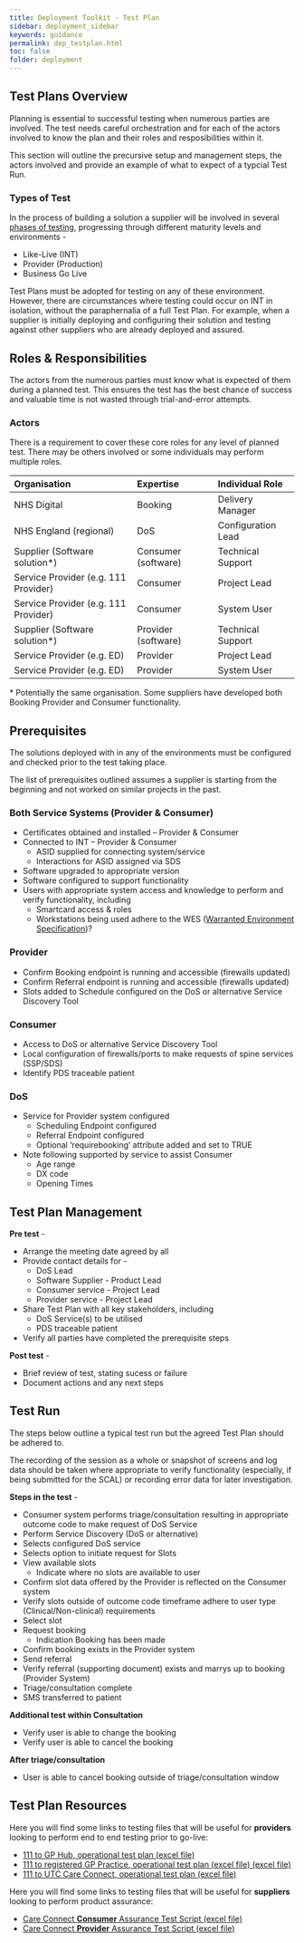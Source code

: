 ```yaml
---
title: Deployment Toolkit - Test Plan
sidebar: deployment_sidebar
keywords: guidance
permalink: dep_testplan.html
toc: false
folder: deployment
---
```


## Test Plans Overview

Planning is essential to successful testing when numerous parties are involved. The test needs careful orchestration and for each of the actors involved to know the plan and their roles and resposibilities within it. 

This section will outline the precursive setup and management steps, the actors involved and provide an example of what to expect of a typcial Test Run. 

### Types of Test

In the process of building a solution a supplier will be involved in several <a href="dep_testtesting.html" target="_blank">phases of testing</a>, progressing through different maturity levels and environments - 

* Like-Live (INT)
* Provider (Production)
* Business Go Live 

Test Plans must be adopted for testing on any of these environment. However, there are circumstances where testing could occur on INT in isolation, without the paraphernalia of a full Test Plan. For example, when a supplier is initially deploying and configuring their solution and testing against other suppliers who are already deployed and assured. 

## Roles & Responsibilities 

The actors from the numerous parties must know what is expected of them during a planned test. This ensures the test has the best chance of success and valuable time is not wasted through trial-and-error attempts.

### Actors 
There is a requirement to cover these core roles for any level of planned test. There may be others involved or some individuals may perform multiple roles.  

|Organisation|Expertise|Individual Role|
|:---|:---|:---|
|NHS Digital|Booking|Delivery Manager|
|NHS England (regional)|DoS|Configuration Lead|
|Supplier (Software solution*)|Consumer (software)|Technical Support|
|Service Provider (e.g. 111 Provider)|Consumer|Project Lead|
|Service Provider (e.g. 111 Provider)|Consumer|System User|
|Supplier (Software solution*)|Provider (software)|Technical Support|
|Service Provider (e.g. ED)|Provider|Project Lead|
|Service Provider (e.g. ED)|Provider|System User|

\* Potentially the same organisation. Some suppliers have developed both Booking Provider and Consumer functionality.

## Prerequisites 

The solutions deployed with in any of the environments must be configured and checked prior to the test taking place. 

The list of prerequisites outlined assumes a supplier is starting from the beginning and not worked on similar projects in the past.

### Both Service Systems (Provider & Consumer)
* Certificates obtained and installed – Provider & Consumer
* Connected to INT – Provider & Consumer
    * ASID supplied for connecting system/service 
    *	Interactions for ASID assigned via SDS
* Software upgraded to appropriate version 
* Software configured to support functionality 
* Users with appropriate system access and knowledge to perform and verify functionality, including 
    * Smartcard access & roles
    * Workstations being used adhere to the WES ([Warranted Environment Specification](https://digital.nhs.uk/services/spine/spine-technical-information-warranted-environment-specification-wes))?  
    
### Provider 
*	Confirm Booking endpoint is running and accessible (firewalls updated)
*	Confirm Referral endpoint is running and accessible (firewalls updated)
*	Slots added to Schedule configured on the DoS or alternative Service Discovery Tool

### Consumer
*	Access to DoS or alternative Service Discovery Tool 
*	Local configuration of firewalls/ports to make requests of spine services (SSP/SDS)
*  Identify PDS traceable patient

### DoS
*	Service for Provider system configured 
    *	Scheduling Endpoint configured 
    *	Referral Endpoint configured 
    *	Optional ‘requirebooking’ attribute added and set to TRUE
*	Note following supported by service to assist Consumer
    * Age range
    * DX code
    * Opening Times

## Test Plan Management 

**Pre test** - 
* Arrange the meeting date agreed by all
* Provide contact details for - 
    * DoS Lead
    * Software Supplier - Product Lead
    * Consumer service - Project Lead
    * Provider service - Project Lead
* Share Test Plan with all key stakeholders, including
    * DoS Service(s) to be utilised
    * PDS traceable patient
* Verify all parties have completed the prerequisite steps

**Post test** - 
* Brief review of test, stating sucess or failure 
* Document actions and any next steps

## Test Run 
The steps below outline a typical test run but the agreed Test Plan should be adhered to. 

The recording of the session as a whole or snapshot of screens and log data should be taken where appropriate to verify functionality (especially, if being submitted for the SCAL) or recording error data for later investigation. 

**Steps in the test** -  
*	Consumer system performs triage/consultation resulting in appropriate outcome code to make request of DoS Service
*  Perform Service Discovery (DoS or alternative)
*	Selects configured DoS service
*	Selects option to initiate request for Slots 
*	View available slots 
    *	Indicate where no slots are available to user
*  Confirm slot data offered by the Provider is reflected on the Consumer system
*	Verify slots outside of outcome code timeframe adhere to user type (Clinical/Non-clinical) requirements
*	Select slot 
*	Request booking 
    * Indication Booking has been made
*  Confirm booking exists in the Provider system
*  Send referral 
*	Verify referral (supporting document) exists and marrys up to booking (Provider System) 
*	Triage/consultation complete 
*  SMS transferred to patient

**Additional test within Consultation**
*  Verify user is able to change the booking 
*	Verify user is able to cancel the booking

**After triage/consultation**
*	User is able to cancel booking outside of triage/consultation window

## Test Plan Resources 

Here you will find some links to testing files that will be useful for **providers** looking to perform end to end testing prior to go-live:

* <a href="_pages/deployment/toolkit/files/111_to_GP_Hub-Operational_Test_Plan_v2.xlsx" download>111 to GP Hub, operational test plan (excel file)</a>
* <a href="_pages/deployment/toolkit/files/111_to_Registered_GP-Operational_Test_Plan_v3.xlsx" download>111 to registered GP Practice, operational test plan (excel file) (excel file)</a>
* <a href="_pages/deployment/toolkit/files/111_to_UTC_Care_Connect-Operational_Test_Plan.xlsx" download>111 to UTC Care Connect, operational test plan (excel file)</a>

Here you will find some links to testing files that will be useful for **suppliers** looking to perform product assurance:
* <a href="_pages/deployment/toolkit/files/Care_Connect_Consumer_Assurance_Test_Scripts.xlsx" download>Care Connect <b>Consumer</b> Assurance Test Script (excel file)</a>
* <a href="_pages/deployment/toolkit/files/Care_Connect_Provider_Assurance_Test_Scripts.xlsx" download>Care Connect <b>Provider</b> Assurance Test Script (excel file)</a>

